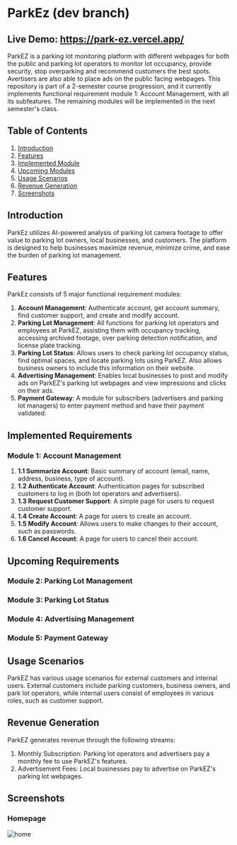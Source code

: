 # ParkEz (dev branch)
## Live Demo: https://park-ez.vercel.app/

ParkEZ is a parking lot monitoring platform with different webpages for both the public and parking lot operators to monitor lot occupancy, provide security, stop overparking and recommend customers the best spots. Avertisers are also able to place ads on the public facing webpages. This repository is part of a 2-semester course progression, and it currently implements functional requirement module 1: Account Management, with all its subfeatures. The remaining modules will be implemented in the next semester's class.

## Table of Contents

1. [Introduction](#introduction)
2. [Features](#features)
3. [Implemented Module](#implemented-module)
4. [Upcoming Modules](#upcoming-modules)
5. [Usage Scenarios](#usage-scenarios)
6. [Revenue Generation](#revenue-generation)
7. [Screenshots](#screenshots)

## Introduction

ParkEz utilizes AI-powered analysis of parking lot camera footage to offer value to parking lot owners, local businesses, and customers. The platform is designed to help businesses maximize revenue, minimize crime, and ease the burden of parking lot management.

## Features

ParkEz consists of 5 major functional requirement modules:

1. **Account Management**: Authenticate account, get account summary, find customer support, and create and modify account.
2. **Parking Lot Management**: All functions for parking lot operators and employees at ParkEZ, assisting them with occupancy tracking, accessing archived footage, over parking detection notification, and license plate tracking.
3. **Parking Lot Status**: Allows users to check parking lot occupancy status, find optimal spaces, and locate parking lots using ParkEZ. Also allows business owners to include this information on their website.
4. **Advertising Management**: Enables local businesses to post and modify ads on ParkEZ's parking lot webpages and view impressions and clicks on their ads.
5. **Payment Gateway**: A module for subscribers (advertisers and parking lot managers) to enter payment method and have their payment validated.

## Implemented Requirements

### Module 1: Account Management

1. **1.1 Summarize Account**: Basic summary of account (email, name, address, business, type of account).
2. **1.2 Authenticate Account**: Authentication pages for subscribed customers to log in (both lot operators and advertisers).
3. **1.3 Request Customer Support**: A simple page for users to request customer support.
4. **1.4 Create Account**: A page for users to create an account.
5. **1.5 Modify Account**: Allows users to make changes to their account, such as passwords.
6. **1.6 Cancel Account**: A page for users to cancel their account.

## Upcoming Requirements

### Module 2: Parking Lot Management

### Module 3: Parking Lot Status

### Module 4: Advertising Management

### Module 5: Payment Gateway

## Usage Scenarios

ParkEZ has various usage scenarios for external customers and internal users. External customers include parking customers, business owners, and park lot operators, while internal users consist of employees in various roles, such as customer support.

## Revenue Generation

ParkEZ generates revenue through the following streams:
1. Monthly Subscription: Parking lot operators and advertisers pay a monthly fee to use ParkEZ's features.
2. Advertisement Fees: Local businesses pay to advertise on ParkEZ's parking lot webpages.

## Screenshots
### Homepage
![home](./Documents/screenshots/home.png)
